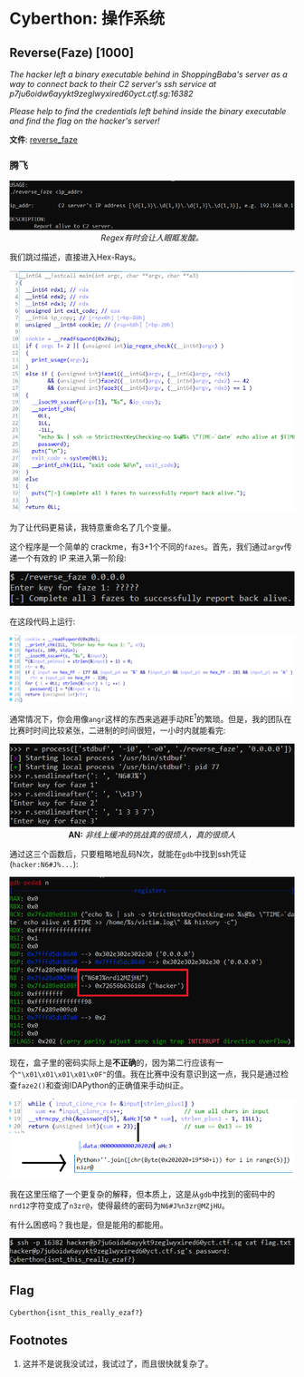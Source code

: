 ﻿# Cyberthon: 操作系统

## Reverse(Faze) [1000]

_The hacker left a binary executable behind in ShoppingBaba's server as a way to connect back to their C2 server's ssh service at p7ju6oidw6ayykt9zeglwyxired60yct.ctf.sg:16382_

_Please help to find the credentials left behind inside the binary executable and find the flag on the hacker's server!_

**文件**: [reverse_faze](https://api.csdc20f.ctf.sg/file?id=ck8zooi6o00p207762gfblm2r&name=reverse_faze)

### 腾飞

<p align="center">
<img src="image-20200504182636905.png">
<br>
<i>Regex有时会让人眼眶发酸。</i>
</p>

我们跳过描述，直接进入Hex-Rays。

<p align="center">
<img src="image-20200504183057176.png">
</p>

为了让代码更易读，我特意重命名了几个变量。

这个程序是一个简单的 crackme，有3+1个不同的`fazes`。首先，我们通过`argv`传递一个有效的 IP 来进入第一阶段:

<p align="center">
<img src="image-20200504203843666.png">
</p>

在这段代码上运行:

<p align="center">
<img src="image-20200504204039890.png">
</p>

通常情况下，你会用像`angr`这样的东西来逃避手动RE<sup>1</sup>的繁琐。但是，我的团队在比赛时时间比较紧张，二进制的时间很短，一小时内就能看完:

<p align="center">
<img src="image-20200504204338430.png">
<br>
<b>AN:</b> <i>非线上缓冲的挑战真的很烦人，真的很烦人</i>
</p>

通过这三个函数后，只要粗略地乱码N次，就能在`gdb`中找到ssh凭证 (`hacker:N6#J%...`):

<p align="center">
<img src="image-20200504204921301.png">
</p>

现在，盒子里的密码实际上是**不正确**的，因为第二行应该有一个`"\x01\x01\x01\x01\x0F"`的值。我在比赛中没有意识到这一点，我只是通过检查`faze2()`和查询IDAPython的正确值来手动纠正。

<p align="center">
<img src="image-20200504205815633.png">
</p>

我在这里压缩了一个更复杂的解释，但本质上，这是从`gdb`中找到的密码中的`nrd12`字符变成了`n3zr@`，使得最终的密码为`N6#J%n3zr@MZjHU`。

有什么困惑吗？我也是，但是能用的都能用。

<p align="center">
<img src="image-20200504210402143.png">
</p>

## Flag

`Cyberthon{isnt_this_really_ezaf?}`

## Footnotes

1. 这并不是说我没试过，我试过了，而且很快就复杂了。

